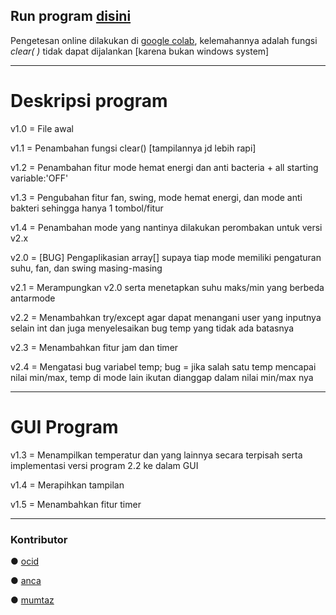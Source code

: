 ## Run program [disini](https://colab.research.google.com/drive/1Eb84VIp2XLBe1S4rPlrzKwtVirl-HHbf?usp=sharing)

Pengetesan online dilakukan di [google colab](https://colab.research.google.com/drive/1Eb84VIp2XLBe1S4rPlrzKwtVirl-HHbf?usp=sharing), kelemahannya adalah fungsi *clear( )* tidak dapat dijalankan [karena bukan windows system]

__________________________________________________

# Deskripsi program

v1.0 = File awal

v1.1 = Penambahan fungsi clear() [tampilannya jd lebih rapi]

v1.2 = Penambahan fitur mode hemat energi dan anti bacteria + all starting variable:'OFF'

v1.3 = Pengubahan fitur fan, swing, mode hemat energi, dan mode anti bakteri sehingga hanya 1 tombol/fitur

v1.4 = Penambahan mode yang nantinya dilakukan perombakan untuk versi v2.x

v2.0 = [BUG] Pengaplikasian array[] supaya tiap mode memiliki pengaturan suhu, fan, dan swing masing-masing

v2.1 = Merampungkan v2.0 serta menetapkan suhu maks/min yang berbeda antarmode

v2.2 = Menambahkan try/except agar dapat menangani user yang inputnya selain int dan juga menyelesaikan bug temp yang tidak ada batasnya

v2.3 = Menambahkan fitur jam dan timer

v2.4 = Mengatasi bug variabel temp; bug = jika salah satu temp mencapai nilai min/max, temp di mode lain ikutan dianggap dalam nilai min/max nya

__________________________________________________

# GUI Program

v1.3 = Menampilkan temperatur dan yang lainnya secara terpisah serta implementasi versi program 2.2 ke dalam GUI

v1.4 = Merapihkan tampilan

v1.5 = Menambahkan fitur timer
__________________________________________________

### Kontributor

● [ocid](https://github.com/DaffaITB)

● [anca](https://github.com/apwik)

● [mumtaz](https://github.com/mumtazalfian)
